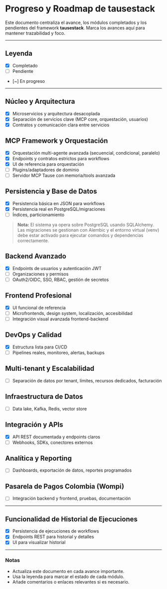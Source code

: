 # Progreso y Roadmap de tausestack

Este documento centraliza el avance, los módulos completados y los pendientes del framework **tausestack**. Marca los avances aquí para mantener trazabilidad y foco.

---

## Leyenda
- [x] Completado
- [ ] Pendiente
- [~] En progreso

---

## Núcleo y Arquitectura
- [x] Microservicios y arquitectura desacoplada
- [x] Separación de servicios clave (MCP core, orquestación, usuarios)
- [x] Contratos y comunicación clara entre servicios

## MCP Framework y Orquestación
- [x] Orquestación multi-agente avanzada (secuencial, condicional, paralelo)
- [x] Endpoints y contratos estrictos para workflows
- [x] UI de referencia para orquestación
- [ ] Plugins/adaptadores de dominio
- [ ] Servidor MCP Tause con memoria/tools avanzada

## Persistencia y Base de Datos
- [x] Persistencia básica en JSON para workflows
- [x] Persistencia real en PostgreSQL/migraciones
- [ ] Índices, particionamiento

> **Nota:** El sistema ya opera sobre PostgreSQL usando SQLAlchemy. Las migraciones se gestionan con Alembic y el entorno virtual (venv) debe estar activado para ejecutar comandos y dependencias correctamente.

## Backend Avanzado
- [x] Endpoints de usuarios y autenticación JWT
- [ ] Organizaciones y permisos
- [ ] OAuth2/OIDC, SSO, RBAC, gestión de secretos

## Frontend Profesional
- [x] UI funcional de referencia
- [ ] Microfrontends, design system, localización, accesibilidad
- [ ] Integración visual avanzada frontend-backend

## DevOps y Calidad
- [x] Estructura lista para CI/CD
- [ ] Pipelines reales, monitoreo, alertas, backups

## Multi-tenant y Escalabilidad
- [ ] Separación de datos por tenant, límites, recursos dedicados, facturación

## Infraestructura de Datos
- [ ] Data lake, Kafka, Redis, vector store

## Integración y APIs
- [x] API REST documentada y endpoints claros
- [ ] Webhooks, SDKs, conectores externos

## Analítica y Reporting
- [ ] Dashboards, exportación de datos, reportes programados

## Pasarela de Pagos Colombia (Wompi)
- [ ] Integración backend y frontend, pruebas, documentación

---

## Funcionalidad de Historial de Ejecuciones
- [x] Persistencia de ejecuciones de workflows
- [x] Endpoints REST para historial y detalles
- [x] UI para visualizar historial

---

### Notas
- Actualiza este documento en cada avance importante.
- Usa la leyenda para marcar el estado de cada módulo.
- Añade comentarios o enlaces relevantes si es necesario.
